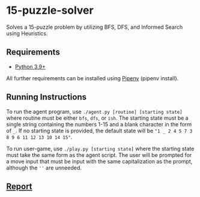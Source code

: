 # 15-puzzle-solver
Solves a 15-puzzle problem by utilizing BFS, DFS, and Informed Search using Heuristics.

## Requirements
* [Python 3.9+](https://www.python.org/)

All further requirements can be installed using [Pipenv](https://pipenv.pypa.io/en/latest/) (pipenv install).

## Running Instructions
To run the agent program, use `./agent.py [routine] [starting state]` where routine must be either `bfs`, `dfs`, or `ish`.
The starting state must be a single string containing the numbers 1-15 and a blank character in the form of `_`. If no
starting state is provided, the default state will be `"1 _ 2 4 5 7 3 8 9 6 11 12 13 10 14 15"`.

To run user-game, use `./play.py [starting state]` where the starting state must take the same form as the agent script.
The user will be prompted for a move input that must be input with the same capitalization as the prompt, although the
`''` are unneeded.

## [Report](report/REPORT.md)
